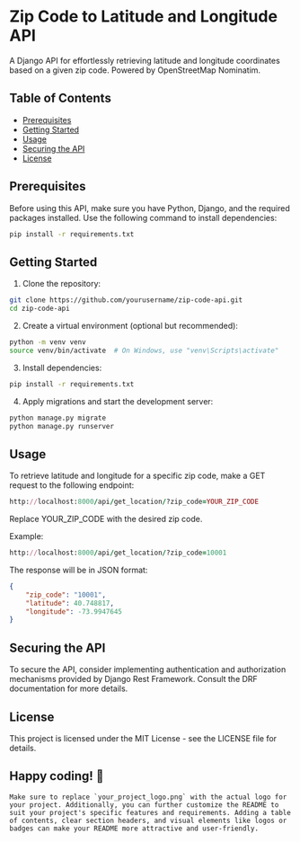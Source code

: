 
# Zip Code to Latitude and Longitude API

A Django API for effortlessly retrieving latitude and longitude coordinates based on a given zip code. Powered by OpenStreetMap Nominatim.

## Table of Contents

- [Prerequisites](#prerequisites)
- [Getting Started](#getting-started)
- [Usage](#usage)
- [Securing the API](#securing-the-api)
- [License](#license)

## Prerequisites

Before using this API, make sure you have Python, Django, and the required packages installed. Use the following command to install dependencies:

```bash
pip install -r requirements.txt
```


## Getting Started

1. Clone the repository:

```bash
git clone https://github.com/yourusername/zip-code-api.git
cd zip-code-api
```
2. Create a virtual environment (optional but recommended):

```bash
python -m venv venv
source venv/bin/activate  # On Windows, use "venv\Scripts\activate"
```

3. Install dependencies:

```bash
pip install -r requirements.txt
```
4. Apply migrations and start the development server:

```bash
python manage.py migrate
python manage.py runserver
```

## Usage

To retrieve latitude and longitude for a specific zip code, make a GET request to the following endpoint:

```ruby
http://localhost:8000/api/get_location/?zip_code=YOUR_ZIP_CODE
```

Replace YOUR_ZIP_CODE with the desired zip code.

Example:

```ruby
http://localhost:8000/api/get_location/?zip_code=10001
```
The response will be in JSON format:

```json
{
    "zip_code": "10001",
    "latitude": 40.748817,
    "longitude": -73.9947645
}
```


## Securing the API
To secure the API, consider implementing authentication and authorization mechanisms provided by Django Rest Framework. Consult the DRF documentation for more details.

## License
This project is licensed under the MIT License - see the LICENSE file for details.


## Happy coding! 🚀

```vbnet
Make sure to replace `your_project_logo.png` with the actual logo for your project. Additionally, you can further customize the README to suit your project's specific features and requirements. Adding a table of contents, clear section headers, and visual elements like logos or badges can make your README more attractive and user-friendly.
```
